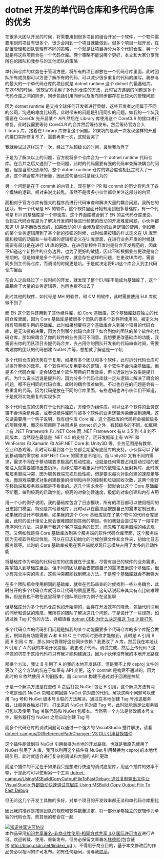 # dotnet 开发的单代码仓库和多代码仓库的优劣

在很多大团队开发的时候，将需要用到很多项目的组合开发一个软件，一个软件需要用到的项目有很多个，很少会用到一个项目就能做到。但多个项目一起开发，在配置管理和团队管理有不同的策略，一个就是让项目拆分为多个代码仓库，另一个就是将这些项目合在一个代码仓库。两个策略不能说哪个更好，本文和大家分享我所在的团队和我参与的其他团队的策略

<!--more-->
<!-- CreateTime:2020/10/5 10:30:20 -->


<!-- 发布 -->

单代码仓库的优势在于管理方便，将所有的项目都放在一个代码仓库里面，此时团队所有成员都可以方便了解所有的代码，可以减少很多重复的代码的编写。我参与的最大的一个单代码仓库的项目就是 dotnet runtime 这个 dotnet 的最基础库。在2018的时候，微软官方采用了多代码仓库的方法，此时官方遇到的问题是多个代码仓库之间的同步，同步包括引用同步以及发布同步都存在比较大的管理问题

因为 dotnet runtime 是支持全球任何开发者进行贡献，这些开发者之间属于不同的公司，沟通的难度比较高。此时带来的问题是引用同步的问题，如我的一个坑我需要在 CoreClr 先开启某个  API 然后在 Library 库使用这个 CoreCLR 的接口进行修复。此时我需要等待 CoreCLR 的合并然后等待发布，然后等待官方合入 Library 库，接着在 Library 库修复这个问题。如果坑的是我一次发现这样的开启的接口实际修复不了，需要再来一次，这就会哭了

我就尝试过这样玩了一次，经过了从超级长的时间，最后我放弃了

<!-- 于是我就通过 MVP 权限喷了微软，也许是微软的大佬被我喷怕了，就将仓库合并为一个 -->
<!-- 上面这句话只是逗你而已，微软的大佬说看不懂我的英语 -->


于是为了解决以上的问题，官方就将多个仓库合为一个 dotnet runtime 代码仓库。在合并之后又遇到了一些问题，此时的代码需要有强的代码审查解决耦合的问题。但是当前也逐渐的，整个 dotnet runtime 仓库的耦合度也相比之前大了一点，这个耦合度不好衡量，因此这句话也只是我认为的

另一个问题是在于 commit 的内容上，现在整个 PR 和 commit 的历史有包含了各个模块的逻辑，相对来说比较乱。虽然不是很多小伙伴都会关注这部分的内容

而相对于官方仓库有强大的程序员进行代码审查和解决大量的耦合问题，我所在的团队，有一个代号是 EN 的软件，这个软件里面开始有用到很多基础库，有一个代号是 EUI 的基础库是一个界面库，这个界面库被合到了 EN 的主代码仓库里面。合到主代码仓库是为了解决开发的时候进行频繁的改动的开发难度问题，小伙伴都知道 UI 是不断改改改的，如果改动的 UI 会涉及部分的业务逻辑的使用，例如我的某个业务逻辑用到了某个新的按钮的时候，此时如果按钮的样式定义在 UI 库里面和按钮的动画和一些有趣的逻辑都定义在UI库里面，在进行业务开发的时候就需要有部分是在进行 UI 库的更改。在进行新控件开发时是符合开发规范的，因此不知道这个新控件的业务边界，也为了更好的敏捷，因此不断根据业务更改是符合预期的。但是如果是多个代码仓库，就会存在这样的问题，在更改UI库时，需要同步到主代码仓库，而调试的时候更是坑。于是就决定将EUI这个库合入到主代码仓库里面

在合入之后经过了一段时间的开发，就发现了整个EUI库不能成为基础库了，这个库耦合了大量的业务逻辑等，也再也拆不出去了

此时其他的软件，如代号是 MH 的软件，和 CM 的软件，此时需要使用 EUI 库就做不到了

而 EN 这个软件还用到了其他组件库，如 Core 基础库，这个基础库就在独立的代码仓库里面，因为 Core 基础库是被很多个团队的很多个软件所使用的，被定义为所有项目都引用的基础库。此时如果想要将这个基础库合入到某个项目的代码仓库，是无法撕的决策，因为合到哪个代码仓库好？如合到你的团队的某个软件的代码仓库，那如果耦合了你的软件的业务我可不同意。我想要更改基础库的功能，我需要去你的团队项目去提代码合并，去占用你的团队开发者的代码审查时间，需要构建你的团队的代码创建 NuGet 库等，想想就了解这是一个坑

多个代码仓库的优势在于复用，如果有多个团队和多个软件，此时拆分代码仓库可以提升整体的效率。多个软件可以复用更多的逻辑，多个软件不会污染基础库。但是多个代码仓库一定会降低单个软件项目的开发效率，但长远说也许效率是提升的。为什么说长远说是提升的，因为分多个代码仓库就一定从逻辑上解决了耦合的问题，都不在相同的代码仓库，此时的耦合很难做到。不过也存在的问题是会有一些重复的代码，因为代码是放在不同的仓库里面，有些逻辑也许小伙伴们不知道，于是就将功能重复的实现多次

多个代码仓库的优势在于让代码独立，方便作为组件库。可以让多个软件的业务逻辑不会污染组件库，或者说组件库同时被多个软件的业务逻辑污染而做到通用。这句话需要用一个例子说明，我有组件库 Core 库，这个基础库的代码将会被超级多的项目使用，而这些项目除了共同点是 dotnet 的之外，有超级多的不同。如框架上有 .NET Framework 和 .NET Core 而 .NET Framework 有从 3.5 到 4.8 的不同版本，当然现在最低是 .NET 4.5 的支持了。而开发框架上有 WPF 和 WinForms 和 Xamarin 和 ASP.NET Core 和 Unity3D 等。业务范围是有教育、企业和游戏等，此时可以看到各个业务都会期望有底层库的支持。小伙伴可以了解到移动端的需求和 ASP.NET Core 的需求是不相同，而 Unity3D 又有不同的需求，需求不同在于移动端要求极高的启动性能，也就是任何需要占用启动过程的依赖注入就需要被拖出去扔掉。而移动端不看重运行时的依赖注入反射耗时，此时就和服务器端冲突，因为服务器端无视启动性能，但是要求每次对象创建的速度足够快。而游戏端要求对象创建数量的控制和内存的控制和垃圾回收次数，这两个刚好在移动端和服务器端都是不看重的。这几个需求合在一起就会让这个 Core 基础库不断磨，做到极高的启动性能，极高的对象创建速度，极低的对象创建和内存占用

用一个小的例子说明，我的基础库包含了日志模块，所有的项目都可以使用相同的日志接口模型，特别是其他基础库，此时可以在最顶层按照自己的需求定制日志。如果我的设计不够通用，如果我的这个 Core 基础库放在了某个软件的代码仓库里面，此时的设计理论上就会很难照顾到其他的项目。例如我就会尝试写了一段字符串序列化方法，只是用于我这个客户端业务的日志，而忽略了服务器端的格式规范。又例如我是将 Core 基础库放到某个服务端的软件代码仓库里面，这个服务端因为无视软件启动性能，可以在日志初始化的时候创建文件和文件夹，初始化日志服务器等。此时的 Core 基础库被用在客户端就发现日志模块占用了太多的启动性能

将基础库作为单独的代码仓库的优势就在于这里，尽管有自己的软件的业务需求，期望加入到基础库里面，但不同的团队都会去按照自己的需求去磨这个基础库，很少有完全冲突的需求，这些冲突都能找到解决方法，于是整个基础库就会不断强大

在多个团队都会使用相同的基础库，就会在代码审查的时候找到一些业务耦合，此时分开的多个代码仓库就可以让代码的质量更高。这句话说起来其实有点比较难理解，但是我也不敢在这里将某个团队项目作为例子在这里聊

但基础库分为多个代码仓库也如开始聊的，会存在开发效率的降低，包括代码引用的同步和调试的难度。我所在的团队了解决这几个问题，于是设计了一些规范，如通过推 Tag 打包的方法，详细请看 [dotnet CBB 为什么决定推送 Tag 才能打包](https://blog.lindexi.com/post/dotnet-CBB-%E4%B8%BA%E4%BB%80%E4%B9%88%E5%86%B3%E5%AE%9A%E6%8E%A8%E9%80%81-Tag-%E6%89%8D%E8%83%BD%E6%89%93%E5%8C%85.html )

多个代码仓库的代码引用问题是指我的某个功能需要多个代码仓库的多个库配合做到，例如我有功能需要 A 和 B 和 C 三个库同时更改才能做到，此时是 A 引用 B 而 B 引用 C 库，那么如何管理好这些同步依赖？我更改了 A 库，然后我在本地让 B 引用了 A 的我的本地开发路径，我更改了代码，调试完成，然后上传代码？这样做的坑在于这段代码将只有我才能构建通过，因为小伙伴没有我的本地开发路径

那换个方法，我让 B 引用了 A 的我的本地开发路径，但是我不上传 csproj 文件的更改？这个方法的坑在于如果有 API 变更，这个 commit 是构建不通过的，因为此时的 B 依然使用 A 的旧版本。而 commit 构建不通过对于回溯是神坑

于是一个解决方法是在更改 A 之后打包 NuGet 包让 B 引用，这个解决方法有两个坑是谁的 NuGet 包和如何回溯 NuGet 包对应的代码。解决这两个问题可以使用 Tag 号和 NuGet 版本号关联的方法解决。通过在本地创建 Tag 号推送服务器，让服务器触发打包，打出来的 NuGet 包对应 Tag 号，此时就能满足让服务器打包以及使用 Tag 关联代码和 NuGet 包版本。当然另一个方法是修改版本号文件，服务器打包 NuGet 之后自动创建 Tag 号

而多个代码仓库的调试问题可以通过一个强大的 VisualStudio 插件解决，请看 [dotnet-campus/DllReferencePathChanger: VS DLL引用替换插件](https://github.com/dotnet-campus/DllReferencePathChanger ) 

这个插件能做到将 NuGet 引用替换为本地的开发路径，也就是我原先使用了 NuGet 引用了 A 库，我可以利用这个插件将 NuGet 引用替换为 csproj 的本地代码引用，此时就适合进行复杂的调试和大量的 API 更改

而这个插件的不足在于如果我只是想进行快速的调试底层库，用这个插件的效率不够，于是此时可以使用另一个工具 [dotnet-campus/UsingMSBuildCopyOutputFileToFastDebug: 通过复制输出文件让 VisualStudio 外部启动快速调试底层库 Using MSBuild Copy Output File To Fast Debug](https://github.com/dotnet-campus/UsingMSBuildCopyOutputFileToFastDebug )

但无论这几个开发工具做的多好，对单个项目的开发效率都无法和单代码仓库相比

因此我的推荐是按照团队的规模和软件数量决定，将一部分足够独立的逻辑作为单独的代码仓库，而其他的都合在一起

<a rel="license" href="http://creativecommons.org/licenses/by-nc-sa/4.0/"><img alt="知识共享许可协议" style="border-width:0" src="https://licensebuttons.net/l/by-nc-sa/4.0/88x31.png" /></a><br />本作品采用<a rel="license" href="http://creativecommons.org/licenses/by-nc-sa/4.0/">知识共享署名-非商业性使用-相同方式共享 4.0 国际许可协议</a>进行许可。欢迎转载、使用、重新发布，但务必保留文章署名[林德熙](http://blog.csdn.net/lindexi_gd)(包含链接:http://blog.csdn.net/lindexi_gd )，不得用于商业目的，基于本文修改后的作品务必以相同的许可发布。如有任何疑问，请与我[联系](mailto:lindexi_gd@163.com)。
